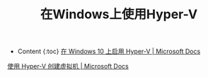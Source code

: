 ﻿---
layout:		post
category:	"other"
title:		"在Windows上使用Hyper-V"
tags:		[]
---
- Content
{:toc}
[在 Windows 10 上启用 Hyper-V | Microsoft Docs](https://docs.microsoft.com/zh-cn/virtualization/hyper-v-on-windows/quick-start/enable-hyper-v)

[使用 Hyper-V 创建虚拟机 | Microsoft Docs](https://docs.microsoft.com/zh-cn/virtualization/hyper-v-on-windows/quick-start/quick-create-virtual-machine)